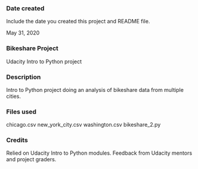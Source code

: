 ### Date created
Include the date you created this project and README file.

May 31, 2020

### Bikeshare Project
Udacity Intro to Python project


### Description
Intro to Python project doing an analysis of bikeshare data from multiple cities.

### Files used
chicago.csv
new_york_city.csv
washington.csv
bikeshare_2.py

### Credits
Relied on Udacity Intro to Python modules.
Feedback from Udacity mentors and project graders.
